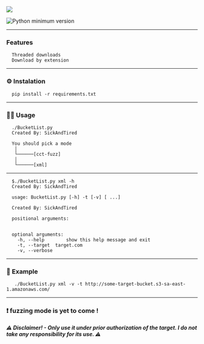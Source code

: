 <img src="https://user-images.githubusercontent.com/78124142/210655476-ba2678c0-99a9-49ba-91b1-8009461c18c2.jpg"/>

![Python minimum version](https://img.shields.io/badge/Python-3.10%2B-brightgreen)
_____________________________________________________________________________________________________________________

### Features
      Threaded downloads
      Download by extension
_____________________________________________________________________________________________________________________
### :gear: Instalation
      pip install -r requirements.txt
_____________________________________________________________________________________________________________________
### :man_technologist: Usage 
      ./BucketList.py 
      Created By: SickAndTired

      You should pick a mode
       │ 
       └──────[cct-fuzz]
       │ 
       └──────[xml]
_____________________________________________________________________________________________________________________      
       
      $./BucketList.py xml -h
      Created By: SickAndTired

      usage: BucketList.py [-h] -t [-v] [ ...]

      Created By: SickAndTired

      positional arguments:


      optional arguments:
        -h, --help        show this help message and exit
        -t, --target  target.com
        -v, --verbose
        
_____________________________________________________________________________________________________________________

### :receipt: Example
       ./BucketList.py xml -v -t http://some-target-bucket.s3-sa-east-1.amazonaws.com/
_____________________________________________________________________________________________________________________

### :heavy_exclamation_mark: fuzzing mode is yet to come !
##### :warning: Disclaimer! - Only use it under prior authorization of the target. I do not take any responsibility for its use. :warning:

<!--
<p align="center">
<img src="https://user-images.githubusercontent.com/78124142/209925389-b3fb6579-02d2-498c-b585-3aca51efccd7.gif" />

<img src="https://user-images.githubusercontent.com/78124142/209925381-57c36d72-baeb-4e95-9dbc-ff089a6f2f88.gif" />
</p>
-->
